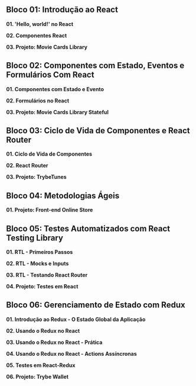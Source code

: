 ## Bloco 01: Introdução ao React

**01. 'Hello, world!' no React**

**02. Componentes React**

**03. Projeto: Movie Cards Library**

## Bloco 02: Componentes com Estado, Eventos e Formulários Com React

**01. Componentes com Estado e Evento**

**02. Formulários no React**

**03. Projeto: Movie Cards Library Stateful**

## Bloco 03: Ciclo de Vida de Componentes e React Router

**01. Ciclo de Vida de Componentes**

**02. React Router**

**03. Projeto: TrybeTunes**

## Bloco 04: Metodologias Ágeis

**01. Projeto: Front-end Online Store**

## Bloco 05: Testes Automatizados com React Testing Library

**01. RTL - Primeiros Passos**

**02. RTL - Mocks e Inputs**

**03. RTL - Testando React Router**

**04. Projeto: Testes em React**

## Bloco 06: Gerenciamento de Estado com Redux

**01. Introdução ao Redux - O Estado Global da Aplicação**

**02. Usando o Redux no React**

**03. Usando o Redux no React - Prática**

**04. Usando o Redux no React - Actions Assíncronas**

**05. Testes em React-Redux**

**06. Projeto: Trybe Wallet**



